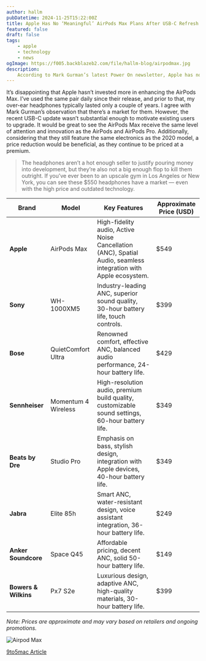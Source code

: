 ```yaml
---
author: hallm
pubDatetime: 2024-11-25T15:22:00Z
title: Apple Has No ‘Meaningful’ AirPods Max Plans After USB-C Refresh
featured: false
draft: false
tags: 
    - apple
    - technology
    - news
ogImage: https://f005.backblazeb2.com/file/hallm-blog/airpodmax.jpg
description: 
    According to Mark Gurman’s latest Power On newsletter, Apple has no ‘meaningful’ plans to refresh AirPods Max after the introduction of the USB-C model earlier this year. 
---
```

It’s disappointing that Apple hasn’t invested more in enhancing the AirPods Max. I’ve used the same pair daily since their release, and prior to that, my over-ear headphones typically lasted only a couple of years. I agree with Mark Gurman’s observation that there’s a market for them. However, the recent USB-C update wasn’t substantial enough to motivate existing users to upgrade. It would be great to see the AirPods Max receive the same level of attention and innovation as the AirPods and AirPods Pro. Additionally, considering that they still feature the same electronics as the 2020 model, a price reduction would be beneficial, as they continue to be priced at a premium.

>The headphones aren’t a hot enough seller to justify pouring money into development, but they’re also not a big enough flop to kill them outright. If you’ve ever been to an upscale gym in Los Angeles or New York, you can see these $550 headphones have a market — even with the high price and outdated technology.



| Brand               | Model                 | Key Features                                                                 | Approximate Price (USD) |
|---------------------|-----------------------|------------------------------------------------------------------------------|-------------------------|
| **Apple**           | AirPods Max           | High-fidelity audio, Active Noise Cancellation (ANC), Spatial Audio, seamless integration with Apple ecosystem. | $549                    |
| **Sony**            | WH-1000XM5            | Industry-leading ANC, superior sound quality, 30-hour battery life, touch controls. | $399                    |
| **Bose**            | QuietComfort Ultra    | Renowned comfort, effective ANC, balanced audio performance, 24-hour battery life. | $429                    |
| **Sennheiser**      | Momentum 4 Wireless   | High-resolution audio, premium build quality, customizable sound settings, 60-hour battery life. | $349                    |
| **Beats by Dre**    | Studio Pro            | Emphasis on bass, stylish design, integration with Apple devices, 40-hour battery life. | $349                    |
| **Jabra**           | Elite 85h             | Smart ANC, water-resistant design, voice assistant integration, 36-hour battery life. | $249                    |
| **Anker Soundcore** | Space Q45             | Affordable pricing, decent ANC, solid 50-hour battery life.                   | $149                    |
| **Bowers & Wilkins**| Px7 S2e               | Luxurious design, adaptive ANC, high-quality materials, 30-hour battery life. | $399                    |

*Note: Prices are approximate and may vary based on retailers and ongoing promotions.*

![Airpod Max](https://f005.backblazeb2.com/file/hallm-blog/airpodmax.jpg)

[9to5mac Article](https://9to5mac.com/2024/11/24/gurman-airpods-max-refresh/)
